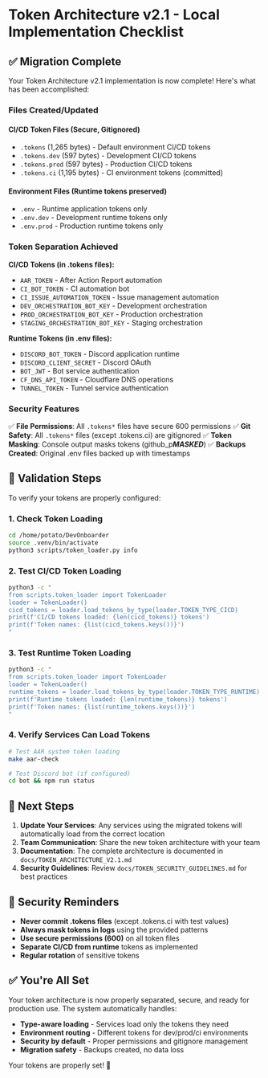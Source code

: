 # Token Architecture v2.1 - Local Implementation Checklist

## ✅ Migration Complete

Your Token Architecture v2.1 implementation is now complete! Here's what has been accomplished:

### Files Created/Updated

#### CI/CD Token Files (Secure, Gitignored)

- `.tokens` (1,265 bytes) - Default environment CI/CD tokens
- `.tokens.dev` (597 bytes) - Development CI/CD tokens
- `.tokens.prod` (597 bytes) - Production CI/CD tokens
- `.tokens.ci` (1,195 bytes) - CI environment tokens (committed)

#### Environment Files (Runtime tokens preserved)

- `.env` - Runtime application tokens only
- `.env.dev` - Development runtime tokens only
- `.env.prod` - Production runtime tokens only

### Token Separation Achieved

**CI/CD Tokens (in .tokens files):**

- `AAR_TOKEN` - After Action Report automation
- `CI_BOT_TOKEN` - CI automation bot
- `CI_ISSUE_AUTOMATION_TOKEN` - Issue management automation
- `DEV_ORCHESTRATION_BOT_KEY` - Development orchestration
- `PROD_ORCHESTRATION_BOT_KEY` - Production orchestration
- `STAGING_ORCHESTRATION_BOT_KEY` - Staging orchestration

**Runtime Tokens (in .env files):**

- `DISCORD_BOT_TOKEN` - Discord application runtime
- `DISCORD_CLIENT_SECRET` - Discord OAuth
- `BOT_JWT` - Bot service authentication
- `CF_DNS_API_TOKEN` - Cloudflare DNS operations
- `TUNNEL_TOKEN` - Tunnel service authentication

### Security Features

✅ **File Permissions**: All `.tokens*` files have secure 600 permissions
✅ **Git Safety**: All `.tokens*` files (except .tokens.ci) are gitignored
✅ **Token Masking**: Console output masks tokens (github_p***MASKED***)
✅ **Backups Created**: Original .env files backed up with timestamps

## 🔧 Validation Steps

To verify your tokens are properly configured:

### 1. Check Token Loading

```bash
cd /home/potato/DevOnboarder
source .venv/bin/activate
python3 scripts/token_loader.py info
```

### 2. Test CI/CD Token Loading

```bash
python3 -c "
from scripts.token_loader import TokenLoader
loader = TokenLoader()
cicd_tokens = loader.load_tokens_by_type(loader.TOKEN_TYPE_CICD)
print(f'CI/CD tokens loaded: {len(cicd_tokens)} tokens')
print(f'Token names: {list(cicd_tokens.keys())}')
"
```

### 3. Test Runtime Token Loading

```bash
python3 -c "
from scripts.token_loader import TokenLoader
loader = TokenLoader()
runtime_tokens = loader.load_tokens_by_type(loader.TOKEN_TYPE_RUNTIME)
print(f'Runtime tokens loaded: {len(runtime_tokens)} tokens')
print(f'Token names: {list(runtime_tokens.keys())}')
"
```

### 4. Verify Services Can Load Tokens

```bash
# Test AAR system token loading
make aar-check

# Test Discord bot (if configured)
cd bot && npm run status
```

## 🚀 Next Steps

1. **Update Your Services**: Any services using the migrated tokens will automatically load from the correct location
2. **Team Communication**: Share the new token architecture with your team
3. **Documentation**: The complete architecture is documented in `docs/TOKEN_ARCHITECTURE_V2.1.md`
4. **Security Guidelines**: Review `docs/TOKEN_SECURITY_GUIDELINES.md` for best practices

## 🔐 Security Reminders

- **Never commit .tokens files** (except .tokens.ci with test values)
- **Always mask tokens in logs** using the provided patterns
- **Use secure permissions (600)** on all token files
- **Separate CI/CD from runtime** tokens as implemented
- **Regular rotation** of sensitive tokens

## ✅ You're All Set

Your token architecture is now properly separated, secure, and ready for production use. The system automatically handles:

- **Type-aware loading** - Services load only the tokens they need
- **Environment routing** - Different tokens for dev/prod/ci environments
- **Security by default** - Proper permissions and gitignore management
- **Migration safety** - Backups created, no data loss

Your tokens are properly set! 🎉
